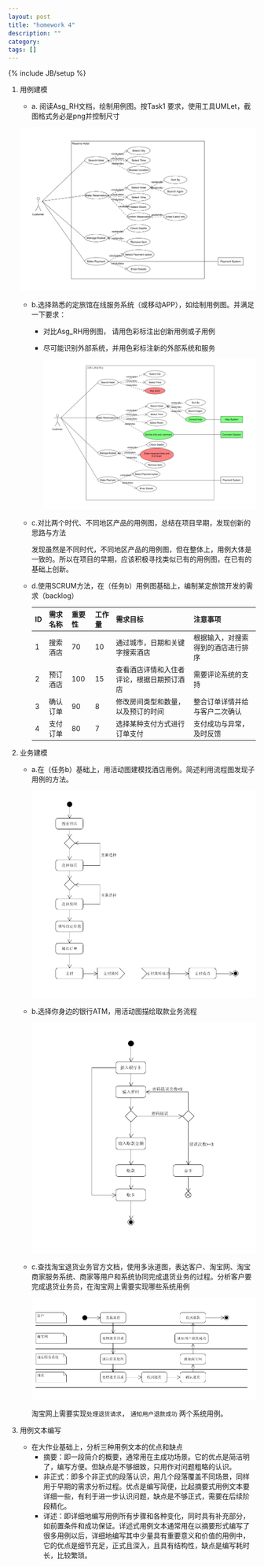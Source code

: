 ```yaml
---
layout: post
title: "homework 4"
description: ""
category: 
tags: []
---
```

{% include JB/setup %}
1. 用例建模

   - a. 阅读Asg_RH文档，绘制用例图。按Task1 要求，使用工具UMLet，截图格式务必是png并控制尺寸

   ![](https://raw.githubusercontent.com/xiaxzh/xiaxzh.github.io/master/images/use-case.png)

   - b.选择熟悉的定旅馆在线服务系统（或移动APP），如绘制用例图。并满足一下要求：
     - 对比Asg_RH用例图， 请用色彩标注出创新用例或子用例

     - 尽可能识别外部系统，并用色彩标注新的外部系统和服务

       ![](https://raw.githubusercontent.com/xiaxzh/xiaxzh.github.io/master/images/use-case-qunaer.png)

   - c.对比两个时代、不同地区产品的用例图，总结在项目早期，发现创新的思路与方法

     发现虽然是不同时代，不同地区产品的用例图，但在整体上，用例大体是一致的。所以在项目的早期，应该积极寻找类似已有的用例图，在已有的基础上创新。

   - d.使用SCRUM方法，在（任务b）用例图基础上，编制某定旅馆开发的需求（backlog）

     | ID   | 需求名称 | 重要性  | 工作量  | 需求目标                  | 注意事项              |
     | ---- | ---- | ---- | ---- | --------------------- | ----------------- |
     | 1    | 搜索酒店 | 70   | 10   | 通过城市，日期和关键字搜索酒店       | 根据输入，对搜索得到的酒店进行排序 |
     | 2    | 预订酒店 | 100  | 15   | 查看酒店详情和入住者评论，根据日期预订酒店 | 需要评论系统的支持         |
     | 3    | 确认订单 | 90   | 8    | 修改房间类型和数量，以及预订的时间     | 整合订单详情并给与客户二次确认   |
     | 4    | 支付订单 | 80   | 7    | 选择某种支付方式进行订单支付        | 支付成功与异常，及时反馈      |

2. 业务建模

   - a.在（任务b）基础上，用活动图建模找酒店用例。简述利用流程图发现子用例的方法。

     ![](https://raw.githubusercontent.com/xiaxzh/xiaxzh.github.io/master/images/activity.png)

   - b.选择你身边的银行ATM，用活动图描绘取款业务流程

     ![](https://raw.githubusercontent.com/xiaxzh/xiaxzh.github.io/master/images/bank.png)

   - c.查找淘宝退货业务官方文档，使用多泳道图，表达客户、淘宝网、淘宝商家服务系统、商家等用户和系统协同完成退货业务的过程。分析客户要完成退货业务员，在淘宝网上需要实现哪些系统用例

     ![](https://raw.githubusercontent.com/xiaxzh/xiaxzh.github.io/master/images/tuihuo.png)

     淘宝网上需要实现```处理退货请求```， ```通知用户退款成功``` 两个系统用例。

3. 用例文本编写

   - 在大作业基础上，分析三种用例文本的优点和缺点
     - 摘要：即一段简介的概要，通常用在主成功场景。它的优点是简洁明了，编写方便。但缺点是不够细致，只用作对问题粗略的认识。
     - 非正式：即多个非正式的段落认识，用几个段落覆盖不同场景，同样用于早期的需求分析过程。优点是编写简便，比起摘要式用例文本要详细一些，有利于进一步认识问题，缺点是不够正式，需要在后续阶段精化。
     - 详述：即详细地编写用例所有步骤和各种变化，同时具有补充部分，如前置条件和成功保证。详述式用例文本通常用在以摘要形式编写了很多用例以后，详细地编写其中少量具有重要意义和价值的用例中，它的优点是细节充足，正式且深入，且具有结构性，缺点是编写耗时长，比较繁琐。